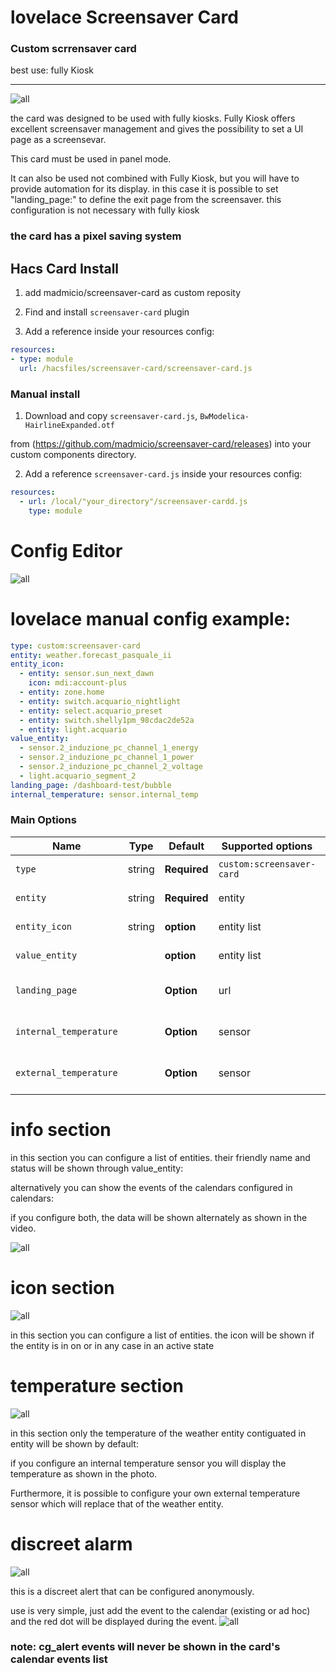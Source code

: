 # lovelace Screensaver Card
### Custom scrrensaver card
best use: fully Kiosk
<hr>



![all](image/screen.png)

the card was designed to be used with fully kiosks.
Fully Kiosk offers excellent screensaver management and gives the possibility to set a UI page as a screensevar.

This card must be used in panel mode.

It can also be used not combined with Fully Kiosk, but you will have to provide automation for its display.
in this case it is possible to set "landing_page:" to define the exit page from the screensaver.
this configuration is not necessary with fully kiosk

### the card has a pixel saving system

## Hacs Card Install

1. add madmicio/screensaver-card as custom reposity

2. Find and install `screensaver-card` plugin

2. Add a reference  inside your resources config:

  ```yaml
resources:
  - type: module
    url: /hacsfiles/screensaver-card/screensaver-card.js
```


### Manual install

1. Download and copy `screensaver-card.js`, `BwModelica-HairlineExpanded.otf`

 from (https://github.com/madmicio/screensaver-card/releases) into your custom components  directory.

2. Add a reference `screensaver-card.js` inside your resources config:

  ```yaml
  resources:
    - url: /local/"your_directory"/screensaver-cardd.js
      type: module
  ```


  # Config Editor
  ![all](image/editor.png)
  # lovelace manual config example: 
```yaml
type: custom:screensaver-card
entity: weather.forecast_pasquale_ii
entity_icon:
  - entity: sensor.sun_next_dawn
    icon: mdi:account-plus
  - entity: zone.home
  - entity: switch.acquario_nightlight
  - entity: select.acquario_preset
  - entity: switch.shelly1pm_98cdac2de52a
  - entity: light.acquario
value_entity:
  - sensor.2_induzione_pc_channel_1_energy
  - sensor.2_induzione_pc_channel_1_power
  - sensor.2_induzione_pc_channel_2_voltage
  - light.acquario_segment_2
landing_page: /dashboard-test/bubble
internal_temperature: sensor.internal_temp
```
### Main Options
| Name | Type | Default | Supported options | Description |
| -------------- | ----------- | ------------ | ------------------------------------------------ | --------------------------------------------------------------------------------------------------------------------------------------------------------------------------------------------------------------------------------------------------------------------------------------------------------------------------------------------- |
| `type` | string | **Required** | `custom:screensaver-card` | Type of the card |
| `entity` | string | **Required** | entity | weather entity |
| `entity_icon` | string | **option** | entity list | state entity list |
| `value_entity` |  | **option**| entity list | icon entity list|
| `landing_page` |  | **Option**| url | landing page afther screensaver | 
| `internal_temperature` |  | **Option**| sensor | internal temperature sensor|
| `external_temperature` |  | **Option**| sensor | internal temperature sensor|

  # info section
  in this section you can configure a list of entities.
their friendly name and status will be shown through value_entity:

alternatively you can show the events of the calendars configured in calendars:

if you configure both, the data will be shown alternately as shown in the video.

![all](image/videogif.gif)

 # icon section
![all](image/icon.png)

in this section you can configure a list of entities.
the icon will be shown if the entity is in on or in any case in an active state

 # temperature section
![all](image/temp.png)

in this section only the temperature of the weather entity contiguated in entity will be shown by default:

if you configure an internal temperature sensor you will display the temperature as shown in the photo.

Furthermore, it is possible to configure your own external temperature sensor which will replace that of the weather entity.

# discreet alarm
![all](image/cg_Alert.png)

this is a discreet alert that can be configured anonymously. 

use is very simple, just add the event to the calendar (existing or ad hoc) and the red dot will be displayed during the event.
![all](image/cg_alert_2.png)

### note: cg_alert events will never be shown in the card's calendar events list